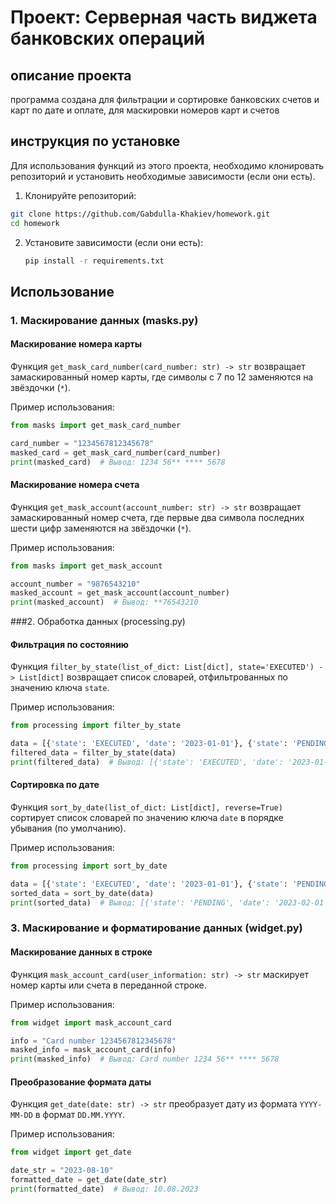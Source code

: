 # Проект: Серверная часть виджета банковских операций
## описание проекта
программа создана для фильтрации и сортировке банковских счетов и карт по дате и оплате, для маскировки номеров карт и счетов
## инструкция по установке
Для использования функций из этого проекта, необходимо клонировать репозиторий и установить необходимые зависимости (если они есть).

1. Клонируйте репозиторий:
```bash
git clone https://github.com/Gabdulla-Khakiev/homework.git
cd homework
```
2. Установите зависимости (если они есть):
   ```bash
   pip install -r requirements.txt
   ```
## Использование
### 1. Маскирование данных (masks.py)
#### Маскирование номера карты
Функция `get_mask_card_number(card_number: str) -> str` возвращает замаскированный номер карты, где символы с 7 по 12 заменяются на звёздочки (`*`).

Пример использования:
```python
from masks import get_mask_card_number

card_number = "1234567812345678"
masked_card = get_mask_card_number(card_number)
print(masked_card)  # Вывод: 1234 56** **** 5678
```
#### Маскирование номера счета
Функция `get_mask_account(account_number: str) -> str` возвращает замаскированный номер счета, где первые два символа последних шести цифр заменяются на звёздочки (`*`).

Пример использования:
```python
from masks import get_mask_account

account_number = "9876543210"
masked_account = get_mask_account(account_number)
print(masked_account)  # Вывод: **76543210

```
###2. Обработка данных (processing.py)
#### Фильтрация по состоянию
Функция `filter_by_state(list_of_dict: List[dict], state='EXECUTED') -> List[dict]` возвращает список словарей, отфильтрованных по значению ключа `state`.

Пример использования:
```python
from processing import filter_by_state

data = [{'state': 'EXECUTED', 'date': '2023-01-01'}, {'state': 'PENDING', 'date': '2023-02-01'}]
filtered_data = filter_by_state(data)
print(filtered_data)  # Вывод: [{'state': 'EXECUTED', 'date': '2023-01-01'}]
```
#### Сортировка по дате
Функция `sort_by_date(list_of_dict: List[dict], reverse=True)` сортирует список словарей по значению ключа `date` в порядке убывания (по умолчанию).

Пример использования:
```python
from processing import sort_by_date

data = [{'state': 'EXECUTED', 'date': '2023-01-01'}, {'state': 'PENDING', 'date': '2023-02-01'}]
sorted_data = sort_by_date(data)
print(sorted_data)  # Вывод: [{'state': 'PENDING', 'date': '2023-02-01'}, {'state': 'EXECUTED', 'date': '2023-01-01'}]
```

### 3. Маскирование и форматирование данных (widget.py)
#### Маскирование данных в строке
Функция `mask_account_card(user_information: str) -> str` маскирует номер карты или счета в переданной строке.

Пример использования:
```python
from widget import mask_account_card

info = "Card number 1234567812345678"
masked_info = mask_account_card(info)
print(masked_info)  # Вывод: Card number 1234 56** **** 5678
```
#### Преобразование формата даты
Функция `get_date(date: str) -> str` преобразует дату из формата `YYYY-MM-DD` в формат `DD.MM.YYYY`.

Пример использования:
```python
from widget import get_date

date_str = "2023-08-10"
formatted_date = get_date(date_str)
print(formatted_date)  # Вывод: 10.08.2023
```
